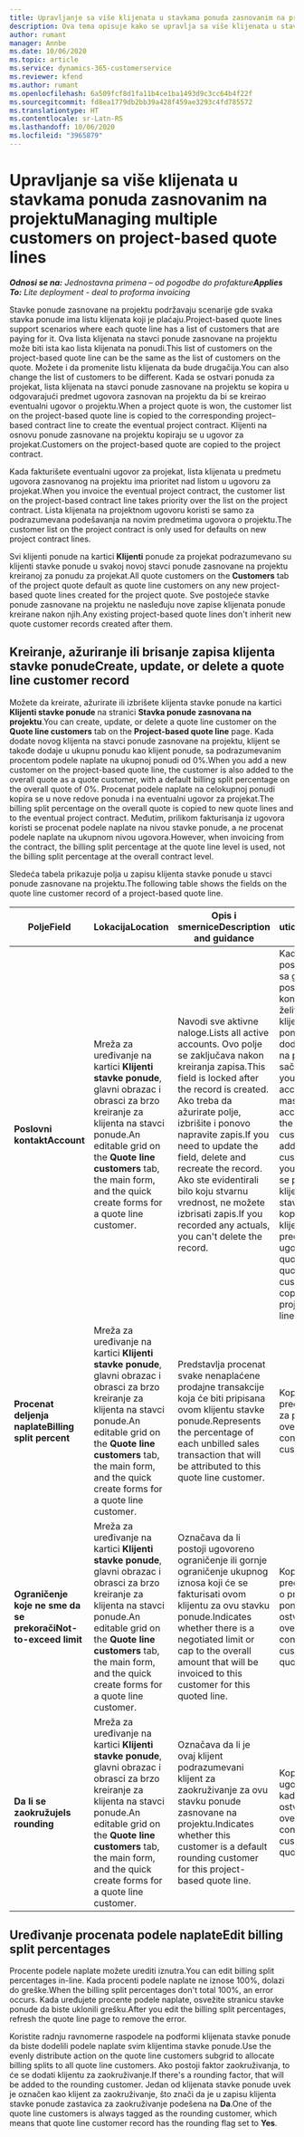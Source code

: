 ```yaml
---
title: Upravljanje sa više klijenata u stavkama ponuda zasnovanim na projektu
description: Ova tema opisuje kako se upravlja sa više klijenata u stavkama ponuda zasnovanim na projektu.
author: rumant
manager: Annbe
ms.date: 10/06/2020
ms.topic: article
ms.service: dynamics-365-customerservice
ms.reviewer: kfend
ms.author: rumant
ms.openlocfilehash: 6a509fcf8d1fa11b4ce1ba1493d9c3cc64b4f22f
ms.sourcegitcommit: fd8ea1779db2bb39a428f459ae3293c4fd785572
ms.translationtype: HT
ms.contentlocale: sr-Latn-RS
ms.lasthandoff: 10/06/2020
ms.locfileid: "3965879"
---
```

# <a name="managing-multiple-customers-on-project-based-quote-lines"></a><span data-ttu-id="76f64-103">Upravljanje sa više klijenata u stavkama ponuda zasnovanim na projektu</span><span class="sxs-lookup"><span data-stu-id="76f64-103">Managing multiple customers on project-based quote lines</span></span>

<span data-ttu-id="76f64-104">_**Odnosi se na:** Jednostavna primena – od pogodbe do profakture_</span><span class="sxs-lookup"><span data-stu-id="76f64-104">_**Applies To:** Lite deployment - deal to proforma invoicing_</span></span>

<span data-ttu-id="76f64-105">Stavke ponude zasnovane na projektu podržavaju scenarije gde svaka stavka ponude ima listu klijenata koji je plaćaju.</span><span class="sxs-lookup"><span data-stu-id="76f64-105">Project-based quote lines support scenarios where each quote line has a list of customers that are paying for it.</span></span> <span data-ttu-id="76f64-106">Ova lista klijenata na stavci ponude zasnovane na projektu može biti ista kao lista klijenata na ponudi.</span><span class="sxs-lookup"><span data-stu-id="76f64-106">This list of customers on the project-based quote line can be the same as the list of customers on the quote.</span></span> <span data-ttu-id="76f64-107">Možete i da promenite listu klijenata da bude drugačija.</span><span class="sxs-lookup"><span data-stu-id="76f64-107">You can also change the list of customers to be different.</span></span> <span data-ttu-id="76f64-108">Kada se ostvari ponuda za projekat, lista klijenata na stavci ponude zasnovane na projektu se kopira u odgovarajući predmet ugovora zasnovan na projektu da bi se kreirao eventualni ugovor o projektu.</span><span class="sxs-lookup"><span data-stu-id="76f64-108">When a project quote is won, the customer list on the project-based quote line is copied to the corresponding project–based contract line to create the eventual project contract.</span></span> <span data-ttu-id="76f64-109">Klijenti na osnovu ponude zasnovane na projektu kopiraju se u ugovor za projekat.</span><span class="sxs-lookup"><span data-stu-id="76f64-109">Customers on the project-based quote are copied to the project contract.</span></span>

<span data-ttu-id="76f64-110">Kada fakturišete eventualni ugovor za projekat, lista klijenata u predmetu ugovora zasnovanog na projektu ima prioritet nad listom u ugovoru za projekat.</span><span class="sxs-lookup"><span data-stu-id="76f64-110">When you invoice the eventual project contract, the customer list on the project-based contract line takes priority over the list on the project contract.</span></span> <span data-ttu-id="76f64-111">Lista klijenata na projektnom ugovoru koristi se samo za podrazumevana podešavanja na novim predmetima ugovora o projektu.</span><span class="sxs-lookup"><span data-stu-id="76f64-111">The customer list on the project contract is only used for defaults on new project contract lines.</span></span>

<span data-ttu-id="76f64-112">Svi klijenti ponude na kartici **Klijenti** ponude za projekat podrazumevano su klijenti stavke ponude u svakoj novoj stavci ponude zasnovane na projektu kreiranoj za ponudu za projekat.</span><span class="sxs-lookup"><span data-stu-id="76f64-112">All quote customers on the **Customers** tab of the project quote default as quote line customers on any new project-based quote lines created for the project quote.</span></span> <span data-ttu-id="76f64-113">Sve postojeće stavke ponude zasnovane na projektu ne nasleđuju nove zapise klijenata ponude kreirane nakon njih.</span><span class="sxs-lookup"><span data-stu-id="76f64-113">Any existing project-based quote lines don't inherit new quote customer records created after them.</span></span>

## <a name="create-update-or-delete-a-quote-line-customer-record"></a><span data-ttu-id="76f64-114">Kreiranje, ažuriranje ili brisanje zapisa klijenta stavke ponude</span><span class="sxs-lookup"><span data-stu-id="76f64-114">Create, update, or delete a quote line customer record</span></span>

<span data-ttu-id="76f64-115">Možete da kreirate, ažurirate ili izbrišete klijenta stavke ponude na kartici **Klijenti stavke ponude** na stranici **Stavka ponude zasnovana na projektu**.</span><span class="sxs-lookup"><span data-stu-id="76f64-115">You can create, update, or delete a quote line customer on the **Quote line customers** tab on the **Project-based quote line** page.</span></span> <span data-ttu-id="76f64-116">Kada dodate novog klijenta na stavci ponude zasnovane na projektu, klijent se takođe dodaje u ukupnu ponudu kao klijent ponude, sa podrazumevanim procentom podele naplate na ukupnoj ponudi od 0%.</span><span class="sxs-lookup"><span data-stu-id="76f64-116">When you add a new customer on the project-based quote line, the customer is also added to the overall quote as a quote customer, with a default billing split percentage on the overall quote of 0%.</span></span> <span data-ttu-id="76f64-117">Procenat podele naplate na celokupnoj ponudi kopira se u nove redove ponuda i na eventualni ugovor za projekat.</span><span class="sxs-lookup"><span data-stu-id="76f64-117">The billing split percentage on the overall quote is copied to new quote lines and to the eventual project contract.</span></span> <span data-ttu-id="76f64-118">Međutim, prilikom fakturisanja iz ugovora koristi se procenat podele naplate na nivou stavke ponude, a ne procenat podele naplate na ukupnom nivou ugovora.</span><span class="sxs-lookup"><span data-stu-id="76f64-118">However, when invoicing from the contract, the billing split percentage at the quote line level is used, not the billing split percentage at the overall contract level.</span></span> 

<span data-ttu-id="76f64-119">Sledeća tabela prikazuje polja u zapisu klijenta stavke ponude u stavci ponude zasnovane na projektu.</span><span class="sxs-lookup"><span data-stu-id="76f64-119">The following table shows the fields on the quote line customer record of a project-based quote line.</span></span>

| <span data-ttu-id="76f64-120">Polje</span><span class="sxs-lookup"><span data-stu-id="76f64-120">Field</span></span> | <span data-ttu-id="76f64-121">Lokacija</span><span class="sxs-lookup"><span data-stu-id="76f64-121">Location</span></span> | <span data-ttu-id="76f64-122">Opis i smernice</span><span class="sxs-lookup"><span data-stu-id="76f64-122">Description and guidance</span></span> | <span data-ttu-id="76f64-123">Posledični uticaj</span><span class="sxs-lookup"><span data-stu-id="76f64-123">Downstream impact</span></span> |
| --- | --- | --- | --- |
| <span data-ttu-id="76f64-124">**Poslovni kontakt**</span><span class="sxs-lookup"><span data-stu-id="76f64-124">**Account**</span></span> | <span data-ttu-id="76f64-125">Mreža za uređivanje na kartici **Klijenti stavke ponude**, glavni obrazac i obrasci za brzo kreiranje za klijenta na stavci ponude.</span><span class="sxs-lookup"><span data-stu-id="76f64-125">An editable grid on the **Quote line customers** tab, the main form, and the quick create forms for a quote line customer.</span></span> | <span data-ttu-id="76f64-126">Navodi sve aktivne naloge.</span><span class="sxs-lookup"><span data-stu-id="76f64-126">Lists all active accounts.</span></span> <span data-ttu-id="76f64-127">Ovo polje se zaključava nakon kreiranja zapisa.</span><span class="sxs-lookup"><span data-stu-id="76f64-127">This field is locked after the record is created.</span></span> <span data-ttu-id="76f64-128">Ako treba da ažurirate polje, izbrišite i ponovo napravite zapis.</span><span class="sxs-lookup"><span data-stu-id="76f64-128">If you need to update the field, delete and recreate the record.</span></span> <span data-ttu-id="76f64-129">Ako ste evidentirali bilo koju stvarnu vrednost, ne možete izbrisati zapis.</span><span class="sxs-lookup"><span data-stu-id="76f64-129">If you recorded any actuals, you can't delete the record.</span></span> | <span data-ttu-id="76f64-130">Kada odaberete poslovni kontakt sa glavne liste poslovnih kontakata koji želite da dodate, klijent na stavci ponude se takođe dodaje kao klijent na ponudi kada ga sačuvate.</span><span class="sxs-lookup"><span data-stu-id="76f64-130">When you pick an account from the master list of accounts to add, the quote line customer is also added as a quote customer when you save it.</span></span> <span data-ttu-id="76f64-131">Kada se ponuda ostvari, klijenti na stavkama ponude kopiraju se u klijente na predmetima ugovora.</span><span class="sxs-lookup"><span data-stu-id="76f64-131">When a quote is won, quote line customers are copied to the project contract line customers.</span></span> |
| <span data-ttu-id="76f64-132">**Procenat deljenja naplate**</span><span class="sxs-lookup"><span data-stu-id="76f64-132">**Billing split percent**</span></span> | <span data-ttu-id="76f64-133">Mreža za uređivanje na kartici **Klijenti stavke ponude**, glavni obrazac i obrasci za brzo kreiranje za klijenta na stavci ponude.</span><span class="sxs-lookup"><span data-stu-id="76f64-133">An editable grid on the **Quote line customers** tab, the main form, and the quick create forms for a quote line customer.</span></span> | <span data-ttu-id="76f64-134">Predstavlja procenat svake nenaplaćene prodajne transakcije koja će biti pripisana ovom klijentu stavke ponude.</span><span class="sxs-lookup"><span data-stu-id="76f64-134">Represents the percentage of each unbilled sales transaction that will be attributed to this quote line customer.</span></span> | <span data-ttu-id="76f64-135">Kopira se u klijente predmeta ugovora za projekat.</span><span class="sxs-lookup"><span data-stu-id="76f64-135">Copied over to project contract line customers.</span></span> |
| <span data-ttu-id="76f64-136">**Ograničenje koje ne sme da se prekorači**</span><span class="sxs-lookup"><span data-stu-id="76f64-136">**Not-to-exceed limit**</span></span> | <span data-ttu-id="76f64-137">Mreža za uređivanje na kartici **Klijenti stavke ponude**, glavni obrazac i obrasci za brzo kreiranje za klijenta na stavci ponude.</span><span class="sxs-lookup"><span data-stu-id="76f64-137">An editable grid on the **Quote line customers** tab, the main form, and the quick create forms for a quote line customer.</span></span> | <span data-ttu-id="76f64-138">Označava da li postoji ugovoreno ograničenje ili gornje ograničenje ukupnog iznosa koji će se fakturisati ovom klijentu za ovu stavku ponude.</span><span class="sxs-lookup"><span data-stu-id="76f64-138">Indicates whether there is a negotiated limit or cap to the overall amount that will be invoiced to this customer for this quoted line.</span></span> | <span data-ttu-id="76f64-139">Kopira se u klijente predmeta ugovora o projektu kada se ponuda ostvari.</span><span class="sxs-lookup"><span data-stu-id="76f64-139">Copied over to project contract line customers when a quote is won.</span></span> |
| <span data-ttu-id="76f64-140">**Da li se zaokružuje**</span><span class="sxs-lookup"><span data-stu-id="76f64-140">**Is rounding**</span></span> | <span data-ttu-id="76f64-141">Mreža za uređivanje na kartici **Klijenti stavke ponude**, glavni obrazac i obrasci za brzo kreiranje za klijenta na stavci ponude.</span><span class="sxs-lookup"><span data-stu-id="76f64-141">An editable grid on the **Quote line customers** tab, the main form, and the quick create forms for a quote line customer.</span></span> | <span data-ttu-id="76f64-142">Označava da li je ovaj klijent podrazumevani klijent za zaokruživanje za ovu stavku ponude zasnovane na projektu.</span><span class="sxs-lookup"><span data-stu-id="76f64-142">Indicates whether this customer is a default rounding customer for this project-based quote line.</span></span> | <span data-ttu-id="76f64-143">Kopira se u klijente ugovora o projektu kada se ponuda ostvari.</span><span class="sxs-lookup"><span data-stu-id="76f64-143">Copied over to project contract customers when a quote is won.</span></span> |

## <a name="edit-billing-split-percentages"></a><span data-ttu-id="76f64-144">Uređivanje procenata podele naplate</span><span class="sxs-lookup"><span data-stu-id="76f64-144">Edit billing split percentages</span></span>

<span data-ttu-id="76f64-145">Procente podele naplate možete urediti iznutra.</span><span class="sxs-lookup"><span data-stu-id="76f64-145">You can edit billing split percentages in-line.</span></span> <span data-ttu-id="76f64-146">Kada procenti podele naplate ne iznose 100%, dolazi do greške.</span><span class="sxs-lookup"><span data-stu-id="76f64-146">When the billing split percentages don't total 100%, an error occurs.</span></span> <span data-ttu-id="76f64-147">Kada uređujete procente podele naplate, osvežite stranicu stavke ponude da biste uklonili grešku.</span><span class="sxs-lookup"><span data-stu-id="76f64-147">After you edit the billing split percentages, refresh the quote line page to remove the error.</span></span>

<span data-ttu-id="76f64-148">Koristite radnju ravnomerne raspodele na podformi klijenata stavke ponude da biste dodelili podele naplate svim klijentima stavke ponude.</span><span class="sxs-lookup"><span data-stu-id="76f64-148">Use the evenly distribute action on the quote line customers subgrid to allocate billing splits to all quote line customers.</span></span> <span data-ttu-id="76f64-149">Ako postoji faktor zaokruživanja, to će se dodati klijentu za zaokruživanje.</span><span class="sxs-lookup"><span data-stu-id="76f64-149">If there's a rounding factor, that will be added to the rounding customer.</span></span> <span data-ttu-id="76f64-150">Jedan od klijenata stavke ponude uvek je označen kao klijent za zaokruživanje, što znači da je u zapisu klijenta stavke ponude zastavica za zaokruživanje podešena na **Da**.</span><span class="sxs-lookup"><span data-stu-id="76f64-150">One of the quote line customers is always tagged as the rounding customer, which means that quote line customer record has the rounding flag set to **Yes**.</span></span> 
